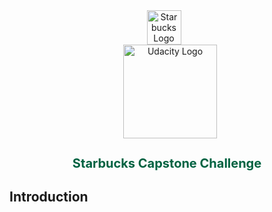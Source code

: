 <div align="center">
  <img src="https://www.starbucks.co.id/image/logo.png" alt="Starbucks Logo" width="55" style="margin-right: 10px;">
  <br>
  <img src="https://www.udacity.com/images/svgs/udacity-tt-logo.svg" alt="Udacity Logo" width="150" style="margin-left: 10px;">
  <h1 style="color: #006241; font-size: 20px;">Starbucks Capstone Challenge</h1>
</div>

## Introduction

